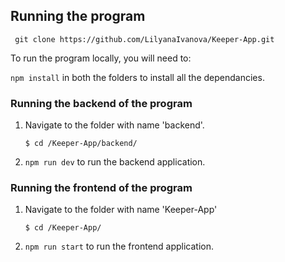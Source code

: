## Running the program

```
 git clone https://github.com/LilyanaIvanova/Keeper-App.git
```

To run the program locally, you will need to:

`npm install` in both the folders to install all the dependancies.

### Running the backend of the program

1. Navigate to the folder with name 'backend'.

   `$ cd /Keeper-App/backend/`

2. `npm run dev` to run the backend application.

### Running the frontend of the program

1. Navigate to the folder with name 'Keeper-App'

   `$ cd /Keeper-App/`

2. `npm run start` to run the frontend application.
